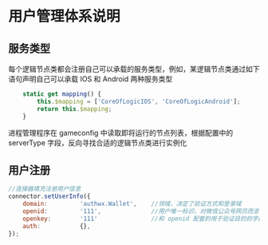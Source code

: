 # 用户管理体系说明

## 服务类型

每个逻辑节点类都会注册自己可以承载的服务类型，例如，某逻辑节点类通过如下语句声明自己可以承载 IOS 和 Android 两种服务类型
```js
    static get mapping() {
        this.$mapping = ['CoreOfLogicIOS', 'CoreOfLogicAndroid'];
        return this.$mapping;
    }
```
进程管理程序在 gameconfig 中读取即将运行的节点列表，根据配置中的 serverType 字段，反向寻找合适的逻辑节点类进行实例化

## 用户注册

```js
//连接器填充注册用户信息
connector.setUserInfo({
    domain:         'authwx.Wallet',    //领域，决定了验证方式和登录域
    openid:         '111',              //用户唯一标识，对微信公众号网页而言，就是 code 字符串，服务端收到该字符串后，再次访问微信服务端，即可取到真正的 openid 和 unionid
    openkey:        '111'               //和 openid 配套的用于验证目的的字段
    auth:           {},
});
```
